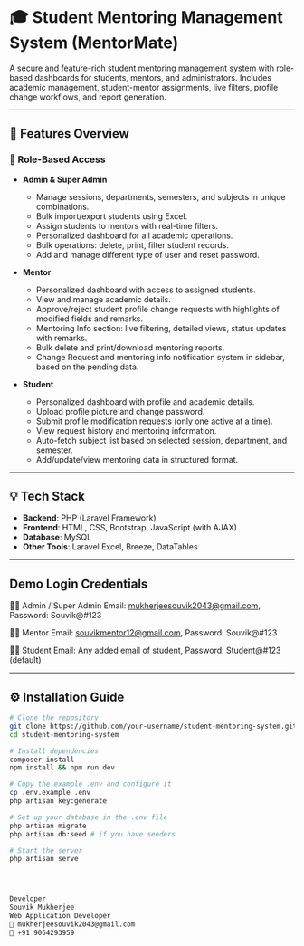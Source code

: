 

# 🎓 Student Mentoring Management System (MentorMate)

A secure and feature-rich student mentoring management system with role-based dashboards for students, mentors, and administrators. Includes academic management, student-mentor assignments, live filters, profile change workflows, and report generation.

---

## 🚀 Features Overview

### 🔐 Role-Based Access
- **Admin & Super Admin**
  - Manage sessions, departments, semesters, and subjects in unique combinations.
  - Bulk import/export students using Excel.
  - Assign students to mentors with real-time filters.
  - Personalized dashboard for all academic operations.
  - Bulk operations: delete, print, filter student records.
  - Add and manage different type of user and reset password.

- **Mentor**
  - Personalized dashboard with access to assigned students.
  - View and manage academic details.
  - Approve/reject student profile change requests with highlights of modified fields and remarks.
  - Mentoring Info section: live filtering, detailed views, status updates with remarks.
  - Bulk delete and print/download mentoring reports.
  - Change Request and mentoring info notification system in sidebar, based on the pending data.

- **Student**
  - Personalized dashboard with profile and academic details.
  - Upload profile picture and change password.
  - Submit profile modification requests (only one active at a time).
  - View request history and mentoring information.
  - Auto-fetch subject list based on selected session, department, and semester.
  - Add/update/view mentoring data in structured format.

---

## 💡 Tech Stack

- **Backend**: PHP (Laravel Framework)
- **Frontend**: HTML, CSS, Bootstrap, JavaScript (with AJAX)
- **Database**: MySQL
- **Other Tools**: Laravel Excel, Breeze, DataTables

---

## Demo Login Credentials

👨‍💼 Admin / Super Admin
Email: mukherjeesouvik2043@gmail.com, 
Password: Souvik@#123

👨‍🏫 Mentor
Email: souvikmentor12@gmail.com, 
Password: Souvik@#123

👨‍🎓 Student
Email: Any added email of student, 
Password: Student@#123 (default)


---

## ⚙️ Installation Guide

```bash
# Clone the repository
git clone https://github.com/your-username/student-mentoring-system.git
cd student-mentoring-system

# Install dependencies
composer install
npm install && npm run dev

# Copy the example .env and configure it
cp .env.example .env
php artisan key:generate

# Set up your database in the .env file
php artisan migrate
php artisan db:seed # if you have seeders

# Start the server
php artisan serve




Developer
Souvik Mukherjee
Web Application Developer
📧 mukherjeesouvik2043@gmail.com
📱 +91 9064293959
